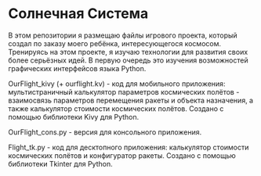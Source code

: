 # Солнечная Система
В этом репозитории я размещаю файлы игрового проекта, который создал по заказу моего ребёнка, интересующегося космосом. Тренируясь на этом проекте, я изучаю технологии для развития своих более серьёзных идей. В первую очередь это изучения возможностей графических интерфейсов языка Python.

OurFlight_kivy (+ ourflight.kv) - код для мобильного приложения: мультистраничный калькулятор параметров космических полётов - взаимосвязь параметров перемещения ракеты и объекта назначения, а также калькулятор стоимости космических полётов. Создано с помощью библиотеки Kivy для Python.

OurFlight_cons.py - версия для консольного приложения.

Flight_tk.py - код для десктопного приложения: калькулятор стоимости космических полётов и конфигуратор ракеты. Создано с помощью библиотеки Tkinter для Python.
